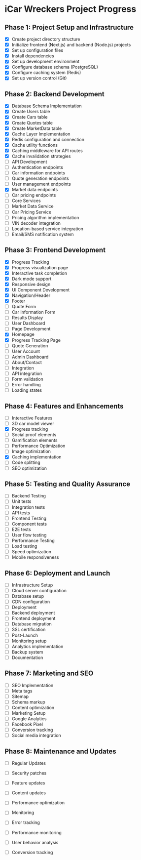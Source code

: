 # iCar Wreckers Project Progress

## Phase 1: Project Setup and Infrastructure
- [x] Create project directory structure
- [x] Initialize frontend (Next.js) and backend (Node.js) projects
- [x] Set up configuration files
- [x] Install dependencies
- [x] Set up development environment
- [x] Configure database schema (PostgreSQL)
- [x] Configure caching system (Redis)
- [x] Set up version control (Git)

## Phase 2: Backend Development
- [x] Database Schema Implementation
- [x] Create Users table
- [x] Create Cars table
- [x] Create Quotes table
- [x] Create MarketData table
- [x] Cache Layer Implementation
- [x] Redis configuration and connection
- [x] Cache utility functions
- [x] Caching middleware for API routes
- [x] Cache invalidation strategies
- [ ] API Development
- [ ] Authentication endpoints
- [ ] Car information endpoints
- [ ] Quote generation endpoints
- [ ] User management endpoints
- [x] Market data endpoints
- [ ] Car pricing endpoints
- [ ] Core Services
- [ ] Market Data Service
- [ ] Car Pricing Service
- [ ] Pricing algorithm implementation
- [ ] VIN decoder integration
- [ ] Location-based service integration
- [ ] Email/SMS notification system

## Phase 3: Frontend Development
- [x] Progress Tracking
- [x] Progress visualization page
- [x] Interactive task completion
- [x] Dark mode support
- [x] Responsive design
- [x] UI Component Development
- [x] Navigation/Header
- [x] Footer
- [ ] Quote Form
- [ ] Car Information Form
- [ ] Results Display
- [ ] User Dashboard
- [ ] Page Development
- [x] Homepage
- [x] Progress Tracking Page
- [ ] Quote Generation
- [ ] User Account
- [ ] Admin Dashboard
- [ ] About/Contact
- [ ] Integration
- [ ] API integration
- [ ] Form validation
- [ ] Error handling
- [ ] Loading states

## Phase 4: Features and Enhancements
- [ ] Interactive Features
- [ ] 3D car model viewer
- [x] Progress tracking
- [ ] Social proof elements
- [ ] Gamification elements
- [ ] Performance Optimization
- [ ] Image optimization
- [x] Caching implementation
- [ ] Code splitting
- [ ] SEO optimization

## Phase 5: Testing and Quality Assurance
- [ ] Backend Testing
- [ ] Unit tests
- [ ] Integration tests
- [ ] API tests
- [ ] Frontend Testing
- [ ] Component tests
- [ ] E2E tests
- [ ] User flow testing
- [ ] Performance Testing
- [ ] Load testing
- [ ] Speed optimization
- [ ] Mobile responsiveness

## Phase 6: Deployment and Launch
- [ ] Infrastructure Setup
- [ ] Cloud server configuration
- [ ] Database setup
- [ ] CDN configuration
- [ ] Deployment
- [ ] Backend deployment
- [ ] Frontend deployment
- [ ] Database migration
- [ ] SSL certification
- [ ] Post-Launch
- [ ] Monitoring setup
- [ ] Analytics implementation
- [ ] Backup system
- [ ] Documentation

## Phase 7: Marketing and SEO
- [ ] SEO Implementation
- [ ] Meta tags
- [ ] Sitemap
- [ ] Schema markup
- [ ] Content optimization
- [ ] Marketing Setup
- [ ] Google Analytics
- [ ] Facebook Pixel
- [ ] Conversion tracking
- [ ] Social media integration

## Phase 8: Maintenance and Updates
- [ ] Regular Updates
- [ ] Security patches
- [ ] Feature updates
- [ ] Content updates
- [ ] Performance optimization
- [ ] Monitoring
- [ ] Error tracking
- [ ] Performance monitoring
- [ ] User behavior analysis
- [ ] Conversion tracking


